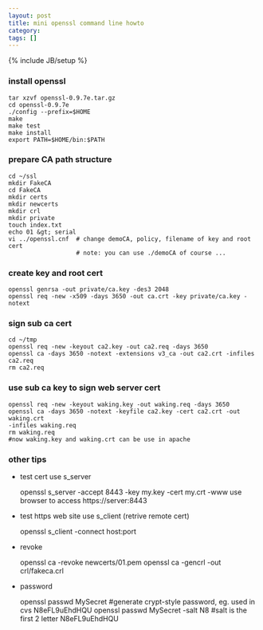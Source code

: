 ```yaml
---
layout: post
title: mini openssl command line howto
category:
tags: []
---
```

{% include JB/setup %}

### install openssl

    tar xzvf openssl-0.9.7e.tar.gz
    cd openssl-0.9.7e
    ./config --prefix=$HOME
    make
    make test
    make install
    export PATH=$HOME/bin:$PATH

### prepare CA path structure

    cd ~/ssl
    mkdir FakeCA
    cd FakeCA
    mkdir certs
    mkdir newcerts
    mkdir crl
    mkdir private
    touch index.txt
    echo 01 &gt; serial
    vi ../openssl.cnf  # change demoCA, policy, filename of key and root cert
                       # note: you can use ./demoCA of course ...

### create key and root cert

    openssl genrsa -out private/ca.key -des3 2048
    openssl req -new -x509 -days 3650 -out ca.crt -key private/ca.key -notext

### sign sub ca cert

    cd ~/tmp
    openssl req -new -keyout ca2.key -out ca2.req -days 3650
    openssl ca -days 3650 -notext -extensions v3_ca -out ca2.crt -infiles ca2.req
    rm ca2.req

### use sub ca key to sign web server cert

    openssl req -new -keyout waking.key -out waking.req -days 3650
    openssl ca -days 3650 -notext -keyfile ca2.key -cert ca2.crt -out waking.crt
    -infiles waking.req
    rm waking.req
    #now waking.key and waking.crt can be use in apache

### other tips

* test cert use s\_server

    openssl s_server -accept 8443 -key my.key -cert my.crt -www
    use browser to access https://server:8443

* test https web site use s\_client (retrive remote cert)

    openssl s_client -connect host:port

* revoke

    openssl ca -revoke newcerts/01.pem
    openssl ca -gencrl -out crl/fakeca.crl

* password

    openssl passwd MySecret #generate crypt-style password, eg. used in cvs
    N8eFL9uEhdHQU
    openssl passwd MySecret -salt N8  #salt is the first 2 letter
    N8eFL9uEhdHQU
